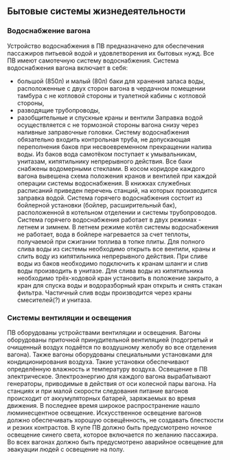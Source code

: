 ## Бытовые системы жизнедеятельности
### Водоснабжение вагона
Устройство водоснабжения в ПВ предназначено для обеспечения пассажиров питьевой водой и удовлетворения их бытовых нужд. Все ПВ имеют самотечную систему водоснабжения. Система водоснабжения вагона включает в себя:
* большой (850л) и малый (80л) баки для хранения запаса воды, расположенные с двух сторон вагона в чердачном помещении тамбура с не котловой стороны и туалетной кабины с котловой стороны, 
* разводящие трубопроводы, 
* разобщительные и спускные краны и вентили
Заправка водой осуществляется с не тормозной стороны вагона снизу через наливные заправочные головки. Систему водоснабжения обязательно входить контрольная труба, не допускающая переполнения баков при несвоевременном прекращении налива воды. Из баков вода самотёком поступает к умывальникам, унитазам, кипятильнику непрерывного действия. Все баки снабжены водомерными стеклами. В косом коридоре каждого вагона вывешена схема положения кранов и вентилей при каждой операции системы водоснабжения. В книжках служебных расписаний приведен перечень станций, на которых производится заправка водой. 
Система горячего водоснабжения состоит из бойлерной установки (бойлер, расширительный бак), расположенной в котельном отделении и системы трубопроводов. Система горячего водоснабжения работает в двух режимах - летнем и зимнем. В летнем режиме котёл системы водоснабжения не работает, вода в бойлере нагревается за счет теплоты, получаемой при сжигании топлива в топке плиты. Для полного слива воды из системы необходимо открыть все вентили, краны и слить воду из кипятильника непрерывного действия. При сливе воды из баков необходимо подключить к кранам шланги и слив воды производить в унитазе. Для слива воды из кипятильника необходимо трёх-ходовой кран установить в положение закрыто, а кран для спуска воды и водоразборный кран открыть и снять стакан фильтра. Частичный слив воды производится через краны смесителей(?) и унитаза.
### Системы вентиляции и освещения
ПВ оборудованы устройствами вентиляции и освещения. Вагоны оборудованы приточной принудительной вентиляцией (подогретый и очищенный воздух подаётся по воздушному желобу во все отделения вагона). Также вагоны оборудованы специальными установками для кондиционирования воздуха. Такие установки обеспечивают определённую влажность и температуру воздуха.
Освещение в ПВ электрическое. Электроэнергию для каждого вагона вырабатывают генераторы, приводимые в действия от оси колесной пары вагона. На станциях и при малой скорости следования питание вагонов происходит от аккумуляторных батарей, заряжаемых во время движения. В последнее время широкое распространение нашло люминесцентное освещение. Искусственное освещение вагонов должно обеспечивать хорошую освещённость, не создавать блесткости и резких контрастов. В купе ПВ должно быть предусмотрено ночное освещение синего света, которое включается по желанию пассажира. Во всех вагонах должно быть предусмотрено аварийное освещение для эвакуации людей с освещение на полу.
